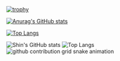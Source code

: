 <!--
**shinyamamoto0422/shinyamamoto0422** is a ✨ _special_ ✨ repository because its `README.md` (this file) appears on your GitHub profile.

Here are some ideas to get you started:

- 🔭 I’m currently working on ...
- 🌱 I’m currently learning ...
- 👯 I’m looking to collaborate on ...
- 🤔 I’m looking for help with ...
- 💬 Ask me about ...
- 📫 How to reach me: ...
- 😄 Pronouns: ...
- ⚡ Fun fact: ...
-->
[![trophy](https://github-profile-trophy.vercel.app/?username=shinyamamoto0422&theme=onedark&column=7)](https://github.com/ryo-ma/github-profile-trophy)

[![Anurag's GitHub stats](https://github-readme-stats.vercel.app/api?username=shinyamamoto0422&theme=onedark&show_icons=true)](https://github.com/anuraghazra/github-readme-stats)

[![Top Langs](https://github-readme-stats.vercel.app/api/top-langs/?username=shinyamamoto0422&layout=compact&theme=onedark
)](https://github.com/anuraghazra/github-readme-stats)

![Shin's GitHub stats](https://github-readme-stats.vercel.app/api?username=shinyamamoto0422&theme=tokyonight)
![Top Langs](https://github-readme-stats.vercel.app/api/top-langs/?username=shinyamamoto0422&langs_count=8&layout=compact&theme=tokyonight)
![github contribution grid snake animation](https://raw.githubusercontent.com/shinyamamoto0422/output/github-contribution-grid-snake.svg)

